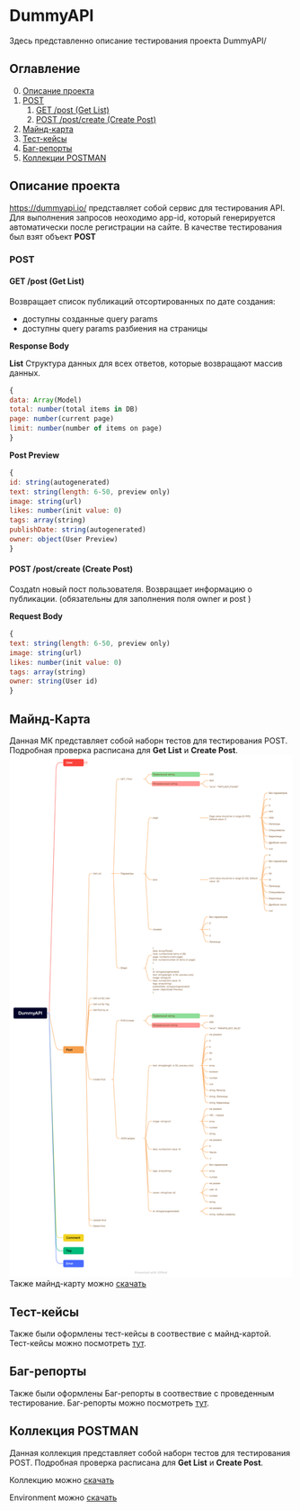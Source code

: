 # DummyAPI
Здесь представленно описание тестирования проекта DummyAPI/

## Оглавление
0. [Описание проекта](#Описание-проекта)
1. [POST](#POST)
    1. [GET /post (Get List)](#GET-/post-(Get-List))
    2. [POST /post/create (Create Post)](#POST-/post/create-(Create-Post))
2. [Майнд-карта](#Майнд-карта)
3. [Тест-кейсы](#Тест-кейсы)
4. [Баг-репорты](#Баг-репорты)
5. [Коллекции POSTMAN](#Коллекции-POSTMAN)

## Описание проекта
https://dummyapi.io/ представляет собой сервис для тестирования API. Для выполнения запросов неоходимо app-id, который генерируется автоматически после регистрации на сайте. В качестве тестирования был взят объект **POST**

### POST

#### GET /post (Get List)
Возвращает список публикаций отсортированных по дате создания:
- доступны созданные query params
- доступны query params разбиения на страницы

**Response Body**

**List**
Структура данных для всех ответов, которые возвращают массив данных.
```js
{
data: Array(Model)
total: number(total items in DB)
page: number(current page)
limit: number(number of items on page)
}
```
**Post Preview**
```js
{
id: string(autogenerated)
text: string(length: 6-50, preview only)
image: string(url)
likes: number(init value: 0)
tags: array(string)
publishDate: string(autogenerated)
owner: object(User Preview)
}
```
#### POST /post/create (Create Post)
Создаtn новый пост пользователя. Возвращает информацию о публикации.
(обязательны для заполнения поля owner и post )

**Request Body**
```js
{
text: string(length: 6-50, preview only)
image: string(url)
likes: number(init value: 0)
tags: array(string)
owner: string(User id)
}
```
## Майнд-Карта
Данная МК представляет собой наборн тестов для тестирования POST. Подробная проверка расписана для **Get List** и **Create Post**.
![Майнд-Карта](https://github.com/TanyaGL11/DummyAPI/blob/main/DummyAPI.png "МК")
Также майнд-карту можно [скачать](https://github.com/TanyaGL11/DummyAPI/blob/main/DummyAPI.xmind)

## Тест-кейсы
Также были оформлены тест-кейсы в соотвествие с майнд-картой.
Тест-кейсы можно посмотреть [тут]().

## Баг-репорты
Также были оформлены Баг-репорты в соотвествие с проведенным тестирование.
Баг-репорты можно посмотреть [тут]().

## Коллекция POSTMAN
Данная коллекция представляет собой наборн тестов для тестирования POST. Подробная проверка расписана для **Get List** и **Create Post**.

Коллекцию можно [скачать](https://github.com/TanyaGL11/DummyAPI/blob/main/POST.postman_collection.json)

Environment можно [скачать](https://github.com/TanyaGL11/DummyAPI/blob/main/Local.postman_environment.json)
